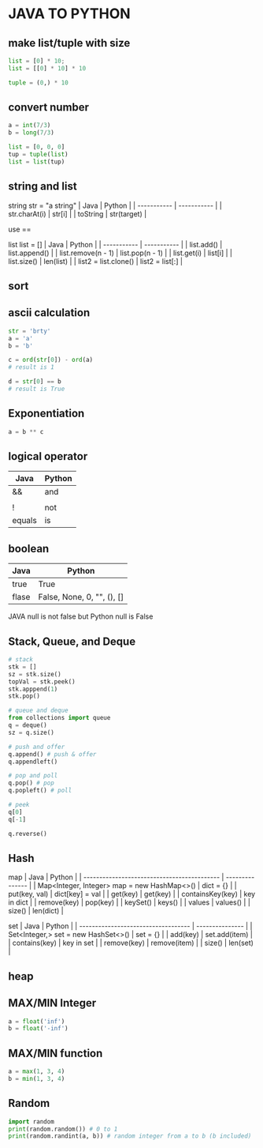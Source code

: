 # JAVA TO PYTHON
## make list/tuple with size

```python
list = [0] * 10;
list = [[0] * 10] * 10

tuple = (0,) * 10
```
## convert number
```python
a = int(7/3)
b = long(7/3)

list = [0, 0, 0]
tup = tuple(list)
list = list(tup)
```
## string and list
string
str = "a string"
| Java      | Python |
| ----------- | ----------- |
| str.charAt(i)      | str[i]       |
| toString   | str(target)        |

use ==

list
list = []
| Java      | Python |
| ----------- | ----------- |
| list.add()    | list.append() |
| list.remove(n - 1)    | list.pop(n - 1) |
| list.get(i)   | list[i] |
| list.size()   | len(list) |
| list2 = list.clone()   | list2 = list[:] |

## sort

## ascii calculation
```python
str = 'brty'
a = 'a'
b = 'b'

c = ord(str[0]) - ord(a)
# result is 1

d = str[0] == b
# result is True
```
## Exponentiation
```python
a = b ** c
```

## logical operator
| Java      | Python |
| ----------- | ----------- |
| &&      | and       |
| ||   | or        |
| !   | not        |
| equals   | is        |

## boolean
| Java      | Python |
| ----------- | ----------- |
| true      | True       |
| flase   | False, None, 0, "", (), []  |

JAVA null is not false but Python null is False

## Stack, Queue, and Deque
```python
# stack
stk = []
sz = stk.size()
topVal = stk.peek()
stk.apppend(1)
stk.pop()

# queue and deque
from collections import queue
q = deque()
sz = q.size()

# push and offer
q.append() # push & offer
q.appendleft()

# pop and poll
q.pop() # pop
q.popleft() # poll

# peek
q[0]
q[-1]

q.reverse()
```

## Hash
map
| Java                                        | Python          |
| ------------------------------------------- | --------------- |
| Map<Integer, Integer> map = new HashMap<>() | dict = {}       |
| put(key, val)                               | dict[key] = val |
| get(key)                                    | get(key)        |
| containsKey(key)                            | key in dict     |
| remove(key)                                 | pop(key)        |
| keySet()                                    | keys()          |
| values                                      | values()        |
| size()                                      | len(dict)       |

set
| Java                                | Python          |
| ----------------------------------- | --------------- |
| Set<Integer,> set = new HashSet<>() | set = {}       |
| add(key)                            | set.add(item) |
| contains(key)                       | key in set     |
| remove(key)                         | remove(item)     |
| size()                              | len(set)       |

## heap

## MAX/MIN Integer
```python
a = float('inf')
b = float('-inf')
```

## MAX/MIN function
```python
a = max(1, 3, 4)
b = min(1, 3, 4)
```
## Random
```python
import random
print(random.random()) # 0 to 1
print(random.randint(a, b)) # random integer from a to b (b included)

```

